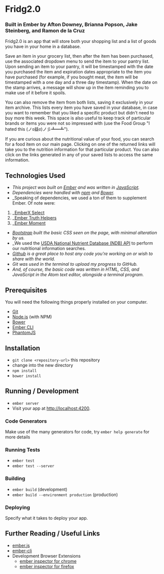 # Fridg2.0
### Built in Ember by Afton Downey, Brianna Popson, Jake Steinberg, and Ramon de la Cruz

Fridg2.0 is an app that will store both your shopping list and a list of goods you have in your home in a database.

Save an item in your grocery list, then after the item has been purchased, use the associated dropdown menu to send the item to your pantry list. Upon sending an item to your pantry, it will be timestamped with the date you purchased the item and expiration dates appropriate to the item you have purchased (for example, if you bought meat, the item will be timestamped with a one day and a three day timestamp). When the date on the stamp arrives, a message will show up in the item reminding you to make use of it before it spoils.

You can also remove the item from both lists, saving it exclusively in your item archive. This lists every item you have saved in your database, in case you want to remember that you liked a specific product but didn't need to buy more this week. This space is also useful to keep track of particular brands or items you were not so impressed with (use the Food Group "I hated this (ノಠ益ಠ)ノ彡┻━┻").

If you are curious about the nutritional value of your food, you can search for a food item on our main page. Clicking on one of the returned links will take you to the nutrition information for that particular product. You can also click on the links generated in any of your saved lists to access the same information.


## Technologies Used

* _This project was built on [Ember](https://emberjs.com) and was written in [JavaScript](https://en.wikipedia.org/wiki/JavaScript)._
* _Dependencies were handled with [npm](https://www.npmjs.com/) and [Bower](http://bower.io/)._
* _Speaking of dependencies, we used a ton of them to supplement Ember. Of note were:
1. _[EmberX Select](https://github.com/thefrontside/emberx-select)
2. _[Ember Truth Helpers](https://github.com/jmurphyau/ember-truth-helpers)
3. _[Ember Moment](https://github.com/stefanpenner/ember-moment)
* _[Bootstrap](http://getbootstrap.com/) built the basic CSS seen on the page, with minimal alteration by us._
* _We used the [USDA National Nutrient Database (NDB) API](https://ndb.nal.usda.gov/ndb/api/doc) to perform our nutritional information searches.
* _[Github](https://www.github.com) is a great place to host any code you're working on or wish to share with the world._
* _Git was used in the terminal to upload my progress to GitHub._
* _And, of course, the basic code was written in HTML, CSS, and JavaScript in the Atom text editor, alongside a terminal program._


## Prerequisites

You will need the following things properly installed on your computer.

* [Git](http://git-scm.com/)
* [Node.js](http://nodejs.org/) (with NPM)
* [Bower](http://bower.io/)
* [Ember CLI](http://ember-cli.com/)
* [PhantomJS](http://phantomjs.org/)

## Installation

* `git clone <repository-url>` this repository
* change into the new directory
* `npm install`
* `bower install`

## Running / Development

* `ember server`
* Visit your app at [http://localhost:4200](http://localhost:4200).

### Code Generators

Make use of the many generators for code, try `ember help generate` for more details

### Running Tests

* `ember test`
* `ember test --server`

### Building

* `ember build` (development)
* `ember build --environment production` (production)

### Deploying

Specify what it takes to deploy your app.

## Further Reading / Useful Links

* [ember.js](http://emberjs.com/)
* [ember-cli](http://ember-cli.com/)
* Development Browser Extensions
  * [ember inspector for chrome](https://chrome.google.com/webstore/detail/ember-inspector/bmdblncegkenkacieihfhpjfppoconhi)
  * [ember inspector for firefox](https://addons.mozilla.org/en-US/firefox/addon/ember-inspector/)
